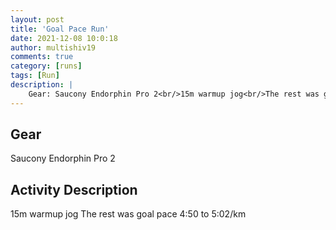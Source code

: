 ```yaml
---
layout: post
title: 'Goal Pace Run'
date: 2021-12-08 10:0:18
author: multishiv19
comments: true
category: [runs]
tags: [Run]
description: |
    Gear: Saucony Endorphin Pro 2<br/>15m warmup jog<br/>The rest was goal pace 4:50 to 5:02/km
---
```


## Gear
Saucony Endorphin Pro 2

## Activity Description
15m warmup jog
The rest was goal pace 4:50 to 5:02/km


<div width='100%' class='strava-embed-placeholder' data-embed-type='activity' data-embed-id='6356320178'></div>
<script src='https://strava-embeds.com/embed.js'></script>
